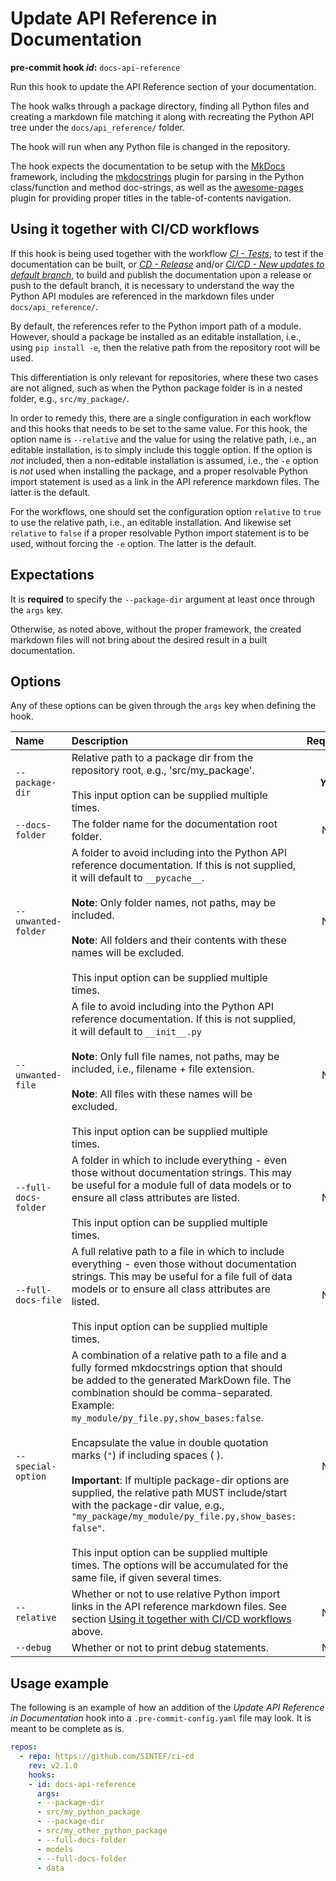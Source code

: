 # Update API Reference in Documentation

**pre-commit hook _id_:** `docs-api-reference`

Run this hook to update the API Reference section of your documentation.

The hook walks through a package directory, finding all Python files and creating a markdown file matching it along with recreating the Python API tree under the `docs/api_reference/` folder.

The hook will run when any Python file is changed in the repository.

The hook expects the documentation to be setup with the [MkDocs](https://www.mkdocs.org) framework, including the [mkdocstrings](https://mkdocstrings.github.io/) plugin for parsing in the Python class/function and method doc-strings, as well as the [awesome-pages](https://github.com/lukasgeiter/mkdocs-awesome-pages-plugin) plugin for providing proper titles in the table-of-contents navigation.

## Using it together with CI/CD workflows

If this hook is being used together with the workflow [_CI - Tests_](../workflows/ci_tests.md#build-mkdocs-documentation), to test if the documentation can be built, or [_CD - Release_](../workflows/cd_release.md) and/or [_CI/CD - New updates to default branch_](../workflows/ci_cd_updated_default_branch.md), to build and publish the documentation upon a release or push to the default branch, it is necessary to understand the way the Python API modules are referenced in the markdown files under `docs/api_reference/`.

By default, the references refer to the Python import path of a module.
However, should a package be installed as an editable installation, i.e., using `pip install -e`, then the relative path from the repository root will be used.

This differentiation is only relevant for repositories, where these two cases are not aligned, such as when the Python package folder is in a nested folder, e.g., `src/my_package/`.

In order to remedy this, there are a single configuration in each workflow and this hooks that needs to be set to the same value.
For this hook, the option name is `--relative` and the value for using the relative path, i.e., an editable installation, is to simply include this toggle option.
If the option is _not_ included, then a non-editable installation is assumed, i.e., the `-e` option is _not_ used when installing the package, and a proper resolvable Python import statement is used as a link in the API reference markdown files.
The latter is the default.

For the workflows, one should set the configuration option `relative` to `true` to use the relative path, i.e., an editable installation.
And likewise set `relative` to `false` if a proper resolvable Python import statement is to be used, without forcing the `-e` option.
The latter is the default.

## Expectations

It is **required** to specify the `--package-dir` argument at least once through the `args` key.

Otherwise, as noted above, without the proper framework, the created markdown files will not bring about the desired result in a built documentation.

## Options

Any of these options can be given through the `args` key when defining the hook.

| **Name** | **Description** | **Required** | **Default** | **Type** |
|:--- |:--- |:---:|:---:|:---:|
| `--package-dir` | Relative path to a package dir from the repository root, e.g., 'src/my_package'.</br></br>This input option can be supplied multiple times. | **_Yes_** | | _string_ |
| `--docs-folder` | The folder name for the documentation root folder. | No | docs | _string_ |
| `--unwanted-folder` | A folder to avoid including into the Python API reference documentation. If this is not supplied, it will default to `__pycache__`.</br></br>**Note**: Only folder names, not paths, may be included.</br></br>**Note**: All folders and their contents with these names will be excluded.</br></br>This input option can be supplied multiple times. | No | \_\_pycache\_\_ | _string_ |
| `--unwanted-file` | A file to avoid including into the Python API reference documentation. If this is not supplied, it will default to `__init__.py`</br></br>**Note**: Only full file names, not paths, may be included, i.e., filename + file extension.</br></br>**Note**: All files with these names will be excluded.</br></br>This input option can be supplied multiple times. | No | \_\_init\_\_.py | _string_ |
| `--full-docs-folder` | A folder in which to include everything - even those without documentation strings. This may be useful for a module full of data models or to ensure all class attributes are listed.</br></br>This input option can be supplied multiple times. | No | _Empty string_ | _string_ |
| `--full-docs-file` | A full relative path to a file in which to include everything - even those without documentation strings. This may be useful for a file full of data models or to ensure all class attributes are listed.</br></br>This input option can be supplied multiple times. | No | _Empty string_ | _string_ |
| `--special-option` | A combination of a relative path to a file and a fully formed mkdocstrings option that should be added to the generated MarkDown file. The combination should be comma-separated.</br>Example: `my_module/py_file.py,show_bases:false`.</br></br>Encapsulate the value in double quotation marks (`"`) if including spaces ( ).</br></br>**Important**: If multiple package-dir options are supplied, the relative path MUST include/start with the package-dir value, e.g., `"my_package/my_module/py_file.py,show_bases: false"`.</br></br>This input option can be supplied multiple times. The options will be accumulated for the same file, if given several times. | No | _Empty string_ | _string_ |
| `--relative` | Whether or not to use relative Python import links in the API reference markdown files. See section [Using it together with CI/CD workflows](#using-it-together-with-cicd-workflows) above. | No | `False` | _boolean_ |
| `--debug` | Whether or not to print debug statements. | No | `False` | _boolean_ |

## Usage example

The following is an example of how an addition of the _Update API Reference in Documentation_ hook into a `.pre-commit-config.yaml` file may look.
It is meant to be complete as is.

```yaml
repos:
  - repo: https://github.com/SINTEF/ci-cd
    rev: v2.1.0
    hooks:
    - id: docs-api-reference
      args:
      - --package-dir
      - src/my_python_package
      - --package-dir
      - src/my_other_python_package
      - --full-docs-folder
      - models
      - --full-docs-folder
      - data
```
